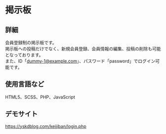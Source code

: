 # 掲示板

## 詳細
会員登録制の掲示板です。  
掲示板への投稿だけでなく、新規会員登録、会員情報の編集、投稿の削除も可能となっております。  
また、ID「dummy-1@example.com」、パスワード「password」でログイン可能です。

## 使用言語など
HTML5、SCSS、PHP、JavaScript 

## デモサイト
https://yskdblog.com/keijiban/login.php